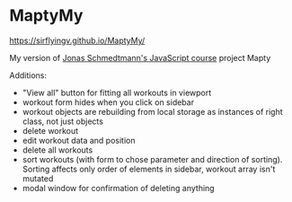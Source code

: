 # MaptyMy

https://sirflyingv.github.io/MaptyMy/

 My version of [Jonas Schmedtmann's JavaScript course](https://www.udemy.com/course/the-complete-javascript-course/) project Mapty

Additions:
- "View all" button for fitting all workouts in viewport
- workout form hides when you click on sidebar
- workout objects are rebuilding from local storage as instances of right class, not just objects
- delete workout
- edit workout data and position
- delete all workouts
- sort workouts (with form to chose parameter and direction of sorting). Sorting affects only order of elements in sidebar, workout array isn't mutated
- modal window for confirmation of deleting anything
